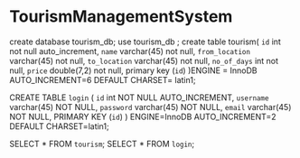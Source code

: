 # TourismManagementSystem
create database tourism_db;
use tourism_db ;
create table tourism(
`id` int not null auto_increment,
`name` varchar(45) not null,
`from_location` varchar(45) not null,
`to_location` varchar(45) not null,
`no_of_days` int not null,
`price` double(7,2) not null,
primary key (`id`)
)ENGINE = InnoDB AUTO_INCREMENT=6 DEFAULT CHARSET= latin1;

CREATE TABLE `login` (
  `id` int NOT NULL AUTO_INCREMENT,
  `username` varchar(45) NOT NULL,
  `password` varchar(45) NOT NULL,
  `email` varchar(45) NOT NULL,
  PRIMARY KEY (`id`)
) ENGINE=InnoDB AUTO_INCREMENT=2 DEFAULT CHARSET=latin1;

SELECT * FROM `tourism`;
SELECT * FROM `login`;
